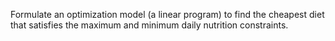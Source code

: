 Formulate an optimization model (a linear program) to find the cheapest diet that satisfies the maximum and minimum daily nutrition constraints.